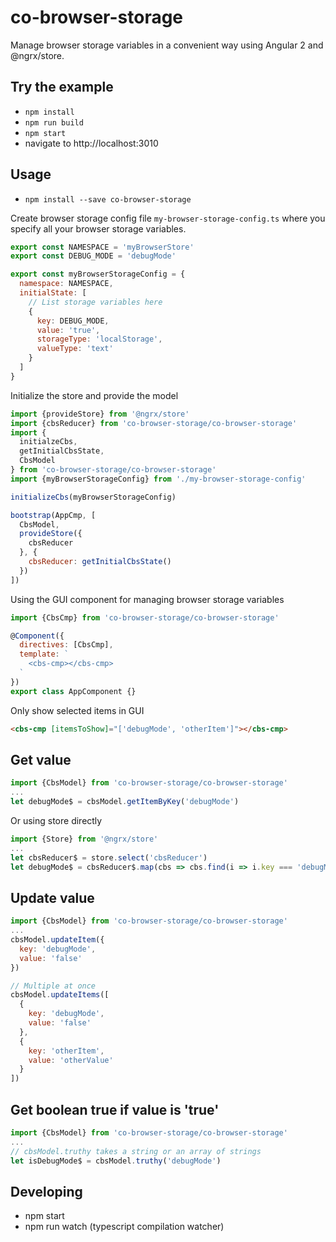 # co-browser-storage

Manage browser storage variables in a convenient way using Angular 2 and @ngrx/store.

## Try the example
- `npm install`
- `npm run build`
- `npm start`
- navigate to http://localhost:3010

## Usage

- `npm install --save co-browser-storage`

Create browser storage config file `my-browser-storage-config.ts` where you specify all your browser storage variables.

```javascript
export const NAMESPACE = 'myBrowserStore'
export const DEBUG_MODE = 'debugMode'

export const myBrowserStorageConfig = {
  namespace: NAMESPACE,
  initialState: [
    // List storage variables here
    {
      key: DEBUG_MODE,
      value: 'true',
      storageType: 'localStorage',
      valueType: 'text'
    }
  ]
}
```

Initialize the store and provide the model

```javascript
import {provideStore} from '@ngrx/store'
import {cbsReducer} from 'co-browser-storage/co-browser-storage'
import {
  initialzeCbs,
  getInitialCbsState,
  CbsModel
} from 'co-browser-storage/co-browser-storage'
import {myBrowserStorageConfig} from './my-browser-storage-config'

initializeCbs(myBrowserStorageConfig)

bootstrap(AppCmp, [
  CbsModel,
  provideStore({
    cbsReducer
  }, {
    cbsReducer: getInitialCbsState()
  })
])
```

Using the GUI component for managing browser storage variables

```javascript
import {CbsCmp} from 'co-browser-storage/co-browser-storage'

@Component({
  directives: [CbsCmp],
  template: `
    <cbs-cmp></cbs-cmp>
  `
})
export class AppComponent {}
```

Only show selected items in GUI

```html
<cbs-cmp [itemsToShow]="['debugMode', 'otherItem']"></cbs-cmp>
```

## Get value

```javascript
import {CbsModel} from 'co-browser-storage/co-browser-storage'
...
let debugMode$ = cbsModel.getItemByKey('debugMode')
```

Or using store directly

```javascript
import {Store} from '@ngrx/store'
...
let cbsReducer$ = store.select('cbsReducer')
let debugMode$ = cbsReducer$.map(cbs => cbs.find(i => i.key === 'debugMode'))
```

## Update value

```javascript
import {CbsModel} from 'co-browser-storage/co-browser-storage'
...
cbsModel.updateItem({
  key: 'debugMode',
  value: 'false'
})

// Multiple at once
cbsModel.updateItems([
  {
    key: 'debugMode',
    value: 'false'
  },
  {
    key: 'otherItem',
    value: 'otherValue'
  }
])

```

## Get boolean true if value is 'true'

```javascript
import {CbsModel} from 'co-browser-storage/co-browser-storage'
...
// cbsModel.truthy takes a string or an array of strings
let isDebugMode$ = cbsModel.truthy('debugMode')
```

## Developing

- npm start
- npm run watch (typescript compilation watcher)
